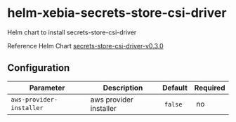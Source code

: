 # helm-xebia-secrets-store-csi-driver

Helm chart to install secrets-store-csi-driver

Reference Helm Chart [secrets-store-csi-driver-v0.3.0](https://github.com/kubernetes-sigs/secrets-store-csi-driver/tree/v0.3.0)


## Configuration

Parameter | Description | Default | Required
--- | --- | --- | ---
`aws-provider-installer` | aws provider installer | `false` | no